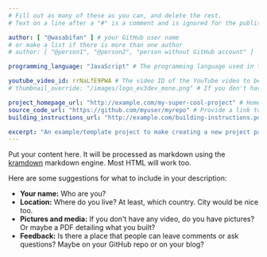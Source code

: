 ```yaml
---
# Fill out as many of these as you can, and delete the rest.
# Text on a line after a "#" is a comment and is ignored for the published page.

author: [ "@wasabifan" ] # your GitHub user name
# or make a list if there is more than one author
# author: [ "@person1", "@person2", "person without GitHub account" ]

programming_language: "JavaScript" # The programming language used in this project

youtube_video_id: rrNaLfE9PWA # The video ID of the YouTube video to be displayed with this post
# thumbnail_override: "/images/logo_ev3dev_mono.png" # If you don't have a YouTube video (or the video thumbnail isn't good) you can uncomment this line to set your own image for the project.

project_homepage_url: "http://example.com/my-super-cool-project" # Homepage for this project
source_code_url: "https://github.com/myuser/myrepo" # Provide a link to your code
building_instructions_url: "http://example.com/building-instructions.pdf" # how to build the model out of LEGO (*not* how to build the source code)

excerpt: "An example/template project to make creating a new project page easier." # A short summary of your project. This can be a sentence or a paragraph, but it's recommended to keep it under 3 sentences.
---
```


Put your content here. It will be processed as markdown using the 
[kramdown](http://kramdown.gettalong.org/syntax.html) markdown engine.
Most HTML will work too.

Here are some suggestions for what to include in your description:

- **Your name:** Who are you?
- **Location:** Where do you live? At least, which country. City would be nice too.
- **Pictures and media:** If you don't have any video, do you have pictures? Or maybe a PDF detailing what you built?
- **Feedback:** Is there a place that people can leave comments or ask questions? Maybe on your GitHub repo or on your blog?
